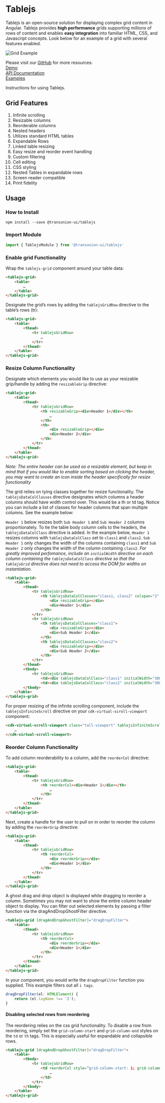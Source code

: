 Tablejs
========


Tablejs is an open-source solution for displaying complex grid content in Angular.   Tablejs provides **high performance** grids supporting millions of rows of content and enables **easy integration** into familiar HTML, CSS, and Javascript concepts.  Look below for an example of a grid with several features enabled.

![Grid Example](https://github.com/transunion-ui/tablejs/blob/master/readmes/grid.png?raw=)

Please visit our [GitHub](https://github.com/transunion-ui/tablejs) for more resources:<br/>
[Demo](https://transunionui.github.io/tablejs/demo/)<br/>
[API Documentation](https://transunionui.github.io/tablejs/api/)<br/>
[Examples](https://transunionui.github.io/tablejs/examples/)


Instructions for using Tablejs.

Grid Features
-------------


1. Infinite scrolling
2. Resizable columns
3. Reorderable columns
4. Nested headers
5. Utilizes standard HTML tables
6. Expandable Rows
7. Linked table resizing
8. Easy resize and reorder event handling
9. Custom filtering
10. Cell editing
11. CSS styling
12. Nested Tables in expandable rows
13. Screen reader compatible
14. Print fidelity


Usage
-----

### How to Install

```
npm install --save @transunion-ui/tablejs
```

### Import Module

```javascript
import { TablejsModule } from '@transunion-ui/tablejs'
```

### Enable grid Functionality

Wrap the `tablejs-grid` component around your table data:

```html
<tablejs-grid>
	<table>
		…
	</table>
</tablejs-grid>
```

Designate the grid’s rows by adding the `tablejsGridRow` directive to the table’s rows (tr):

```html
<tablejs-grid>
	<table>
		<thead>
			<tr tablejsGridRow>
				…
			</tr>
		</thead>
	</table>
</tablejs-grid>
```

### Resize Column Functionality

Designate which elements you would like to use as your resizable grip/handle by adding the `resizableGrip` directive:

```html
<tablejs-grid>
	<table>
		<thead>
			<tr tablejsGridRow>
				<th resizableGrip><div>Header 1</div></th>
					…
				</th>
				<th>
					<div resizableGrip></div>
					<div>Header 2</div>
				</th>
			</tr>
		</thead>
	</table>
</tablejs-grid>
```

*Note: The entire header can be used as a resizable element, but keep in mind that if you would like to enable sorting based on clicking the header, you may want to create an icon inside the header specifically for resize functionality*

The grid relies on tying classes together for resize functionality.  The `tablejsDataColClasses` directive designates which columns a header columns should have width control over.  This would be a th or td tag.  Notice you can include a list of classes for header columns that span multiple columns. See the example below:

`Header 1` below resizes both `Sub Header 1` and `Sub Header 2` columns proportionately.  To tie the table body column cells to the headers, the `tablejsDataColClass` directive is added.  In the example below, `Header 1` resizes columns with `tablejsDataColClass` set to `class1` and `class2`.  `Sub Header 1` only changes the width of the columns containing `class1` and `Sub Header 2` only changes the width of the column containing `class2`.  *For greatly improved perfomance, include an `initialWidth` directive on each column containing the `tablejsDataColClass` directive so that the `tablejsGrid` directive does not need to access the DOM for widths on instantiation.*

```html
<tablejs-grid>
	<table>
		<thead>
			<tr tablejsGridRow>
				<th tablejsDataColClasses="class1, class2" colspan="2" >
					<div resizableGrip></div>
					<div>Header 1</div>
				</th>
			</tr>
			<tr tablejsGridRow>
				<th tablejsDataColClasses="class1">
					<div resizableGrip></div>
					<div>Sub Header 1</div>
				</th>
				<th tablejsDataColClasses="class2">
					<div resizableGrip></div>
					<div>Sub Header 2</div>
				</th>
			</tr>
		</thead>
		<tbody>
			<tr tablejsGridRow>
				<td><div tablejsDataColClass="class1" initialWidth="300">Content in cell 1</div></td>
				<td><div tablejsDataColClass="class2" initialWidth="300">Content in cell 2</div></td>
		</tbody>
	</table>
</tablejs-grid>
```

For proper resizing of the infinite scrolling component, include the `tablejsInfiniteScroll` directive on your `cdk-virtual-scroll-viewport` component:

```html
<cdk-virtual-scroll-viewport class="tall-viewport" tablejsInfiniteScroll autosize>
	…
</cdk-virtual-scroll-viewport>
```

### Reorder Column Functionality

To add column reorderability to a column, add the `reorderCol` directive:

```html
<tablejs-grid>
	<table>
		<thead>
			<tr tablejsGridRow>
				<th reorderCol><div>Header 1</div></th>
					…
				</th>
			</tr>
		</thead>
	</table>
</tablejs-grid>
```

Next, create a handle for the user to pull on in order to reorder the column by adding the `reorderGrip` directive:

```html
<tablejs-grid>
	<table>
		<thead>
			<tr tablejsGridRow>
				<th reorderCol>
					<div reorderGrip></div> 
					<div>Header 1</div>
				</th>
			</tr>
		</thead>
	</table>
</tablejs-grid>
```

A ghost drag and drop object is displayed while dragging to reorder a column.  Sometimes you may not want to show the entire column header object to display.  You can filter out selected elements by passing a filter function via the dragAndDropGhostFilter directive.

```html
<tablejs-grid [dragAndDropGhostFilter]="dragDropFilter">
	<table>
		<thead>
			<tr tablejsGridRow>
				<th reorderCol>
					<div reorderGrip></div> 
					<div>Header 1</div>
				</th>
			</tr>
		</thead>
	</table>
</tablejs-grid>
```

In your component, you would write the `dragDropFilter` function you supplied.  This example filters out all `i tags`.

```javascript
dragDropFilter(el: HTMLElement) {
    return (el.tagName !== 'I');
}
```

#### Disabling selected rows from reordering

The reordering relies on the css grid functionality.  To disable a row from reordering, simply set the `grid-column-start` and `grid-column-end` styles on the `td` or `th` tags.  This is especially useful for expandable and collapsible rows.

```html
<tablejs-grid [dragAndDropGhostFilter]="dragDropFilter">
	<table>
		<tbody>
			<tr tablejsGridRow>
				<td reorderCol style=”grid-column-start: 1; grid-column-end: 11;“>
					…
				</td>
			</tr>
		</tbody>
	</table>
</tablejs-grid>
```